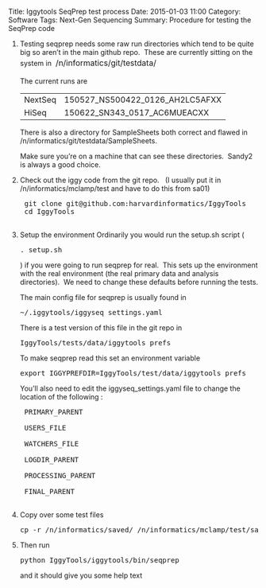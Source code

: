 Title: Iggytools SeqPrep test process
Date: 2015-01-03 11:00
Category: Software
Tags: Next-Gen Sequencing
Summary: Procedure for testing the SeqPrep code

1. Testing seqprep needs some raw run directories which tend to be quite big so aren’t in the main github repo.  These are currently sitting on the system in <span style="line-height: 1.714285714; font-size: 1rem;"> /n/informatics/git/testdata/</span>
    
    The current runs are
    <table><tr><td>NextSeq</td><td>150527_NS500422_0126_AH2LC5AFXX</td></tr>
    <tr><td>HiSeq</td><td>150622_SN343_0517_AC6MUEACXX</td></tr>
    </table>
        
    There is also a directory for SampleSheets both correct and flawed in /n/informatics/git/testdata/SampleSheets.
    
    Make sure you’re on a machine that can see these directories.  Sandy2 is always a good choice.

1. Check out the iggy code from the git repo.   (I usually put it in /n/informatics/mclamp/test and have to do this from sa01)
    
    <pre>
    git clone git@github.com:harvardinformatics/IggyTools
    cd IggyTools
    </pre>
    
1. Setup the environment
    Ordinarily you would run the setup.sh script ( <pre>. setup.sh</pre>) if you were going to run seqprep for real.  This sets up the environment with the real environment (the real primary data and analysis directories).  We need to change these defaults before running the tests.
    
    The main config file for seqprep is usually found in
    
    <pre>~/.iggytools/iggyseq_settings.yaml</pre>
    
    There is a test version of this file in the git repo in
    
    <pre>IggyTools/tests/data/iggytools_prefs</pre>

    To make seqprep read this set an environment variable
    
    <pre>export IGGYPREFDIR=IggyTools/test/data/iggytools_prefs</pre>
    
    You’ll also need to edit the iggyseq_settings.yaml file to change the location of the following :
    
    <pre>
    PRIMARY_PARENT
    
    USERS_FILE
    
    WATCHERS_FILE
	
    LOGDIR_PARENT
    	
    PROCESSING_PARENT
    
    FINAL_PARENT
    </pre>
    
1. Copy over some test files
    
    <pre>cp -r /n/informatics/saved/ /n/informatics/mclamp/test/saved/</pre>

1. Then run
    
    <pre>python IggyTools/iggytools/bin/seqprep</pre>

    and it should give you some help text
